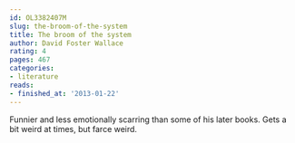 ```yaml
---
id: OL3382407M
slug: the-broom-of-the-system
title: The broom of the system
author: David Foster Wallace
rating: 4
pages: 467
categories:
- literature
reads:
- finished_at: '2013-01-22'
---
```

Funnier and less emotionally scarring than some of his later books. Gets a bit weird at times, but farce weird.
